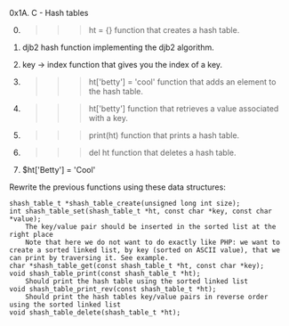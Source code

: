 0x1A. C - Hash tables

0. >>> ht = {}
function that creates a hash table.

1. djb2
hash function implementing the djb2 algorithm.

2. key -> index
function that gives you the index of a key.

3. >>> ht['betty'] = 'cool'
function that adds an element to the hash table.

4. >>> ht['betty']
function that retrieves a value associated with a key.

5. >>> print(ht)
function that prints a hash table.

6. >>> del ht
function that deletes a hash table.

7. $ht['Betty'] = 'Cool'

Rewrite the previous functions using these data structures:

    shash_table_t *shash_table_create(unsigned long int size);
    int shash_table_set(shash_table_t *ht, const char *key, const char *value);
        The key/value pair should be inserted in the sorted list at the right place
        Note that here we do not want to do exactly like PHP: we want to create a sorted linked list, by key (sorted on ASCII value), that we can print by traversing it. See example.
    char *shash_table_get(const shash_table_t *ht, const char *key);
    void shash_table_print(const shash_table_t *ht);
        Should print the hash table using the sorted linked list
    void shash_table_print_rev(const shash_table_t *ht);
        Should print the hash tables key/value pairs in reverse order using the sorted linked list
    void shash_table_delete(shash_table_t *ht);
